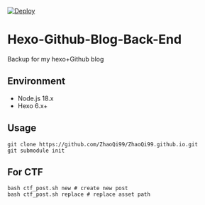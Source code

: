 [![Deploy](https://github.com/ZhaoQi99/ZhaoQi99.github.io/actions/workflows/deploy.yml/badge.svg?branch=Backup)](https://github.com/ZhaoQi99/ZhaoQi99.github.io/actions/workflows/deploy.yml)
# Hexo-Github-Blog-Back-End
Backup for my hexo+Github blog 

## Environment
* Node.js 18.x
* Hexo 6.x+

## Usage

```shell
git clone https://github.com/ZhaoQi99/ZhaoQi99.github.io.git
git submodule init
```
## For CTF
```shell
bash ctf_post.sh new # create new post
bash ctf_post.sh replace # replace asset path
```

